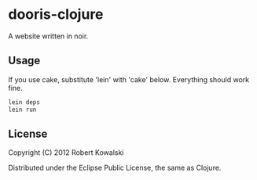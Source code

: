 # dooris-clojure

A website written in noir. 

## Usage

If you use cake, substitute 'lein' with 'cake' below. Everything should work fine.

```bash
lein deps
lein run
```

## License

Copyright (C) 2012 Robert Kowalski

Distributed under the Eclipse Public License, the same as Clojure.

